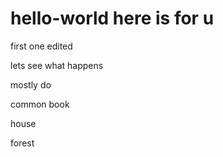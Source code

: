 # hello-world here is for u

first one edited

lets see what happens

mostly do 

common book

house 

forest

